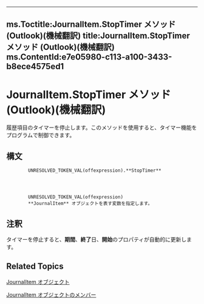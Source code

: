 

---
ms.Toctitle:JournalItem.StopTimer メソッド (Outlook)(機械翻訳)
title:JournalItem.StopTimer メソッド (Outlook)(機械翻訳)
ms.ContentId:e7e05980-c113-a100-3433-b8ece4575ed1
---
# JournalItem.StopTimer メソッド (Outlook)(機械翻訳)




履歴項目のタイマーを停止します。このメソッドを使用すると、タイマー機能をプログラムで制御できます。

## 構文

            UNRESOLVED_TOKEN_VAL(offexpression).**StopTimer**




            UNRESOLVED_TOKEN_VAL(offexpression)
            **JournalItem** オブジェクトを表す変数を指定します。



## 注釈
タイマーを停止すると、**期間**、**終了**日、**開始**のプロパティが自動的に更新します。



## Related Topics

[JournalItem オブジェクト](6e850295-39f9-47b8-e866-9622e9958c69.md)

[JournalItem オブジェクトのメンバー](13a0cd10-44bc-a167-c613-93985f698d95.md)




